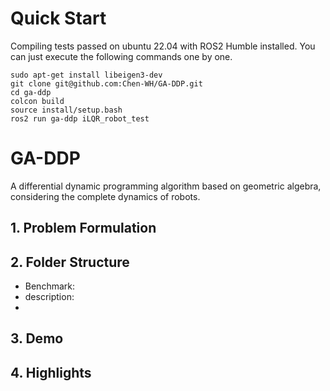 # Quick Start

Compiling tests passed on ubuntu 22.04 with ROS2 Humble installed. You can just execute the following commands one by one.

```shell
sudo apt-get install libeigen3-dev
git clone git@github.com:Chen-WH/GA-DDP.git
cd ga-ddp
colcon build
source install/setup.bash
ros2 run ga-ddp iLQR_robot_test
```

# GA-DDP

A differential dynamic programming algorithm based on geometric algebra, considering the complete dynamics of robots.



## 1. Problem Formulation



## 2. Folder Structure

- Benchmark: 
- description:
- 

## 3. Demo

## 4. Highlights

